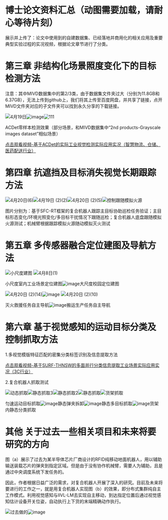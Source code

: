# 博士论文资料汇总（动图需要加载，请耐心等待片刻）

展示并上传了：论文中使用到的自建数据集、已经落地并商用化的相关应用及重要典型实验过程的实况视频，根据论文章节进行了分类。

# 第三章 非结构化场景照度变化下的目标检测方法
注意：其中MIVD数据集中的第2/3类，由于数据集文件夹过大（分别为11.8GB和6.37GB），无法上传到github上，我们将其上传至百度网盘，并共享了链接，点开MIVD文件夹对应的子文件夹可以找到永久分享的下载链接。

![4月19日](https://github.com/user-attachments/assets/018010ff-1181-4988-b594-3fad285aef0f)![image](https://github.com/user-attachments/assets/d1a8650c-2c4a-4699-8c41-bc39e66505fa)![111](https://github.com/user-attachments/assets/cbd48e77-f820-46bc-9b63-0ee92fae3b9a)

ACDet零样本检测效果（部分场景，和MIVD数据集中“2nd products-Grayscale images dataset”相似场景）

[点击观看视频-基于ACDet的实际工业视觉检测实际应用实况（智慧物流、仓储、医药配送行业）](https://www.bilibili.com/video/BV1p556zKEMC/?spm_id_from=333.1387.homepage.video_card.click)

# 第四章 抗遮挡及目标消失视觉长期跟踪方法

![4月20日(6)](https://github.com/user-attachments/assets/dfab4abe-1db2-4500-9bad-34b2773afb2a)![4月19日 (2)(2)](https://github.com/user-attachments/assets/e4b838f7-37fd-4378-9867-9fc003bb0be1)![4月20日 (2)(5)](https://github.com/user-attachments/assets/f3fd9289-2f9b-4b82-8f17-1a08c841f1b4)![控制跟随模拟火源](https://github.com/user-attachments/assets/02b7f821-778b-4dc7-9f3b-067f7d999ba6)

图片分别为：基于SFC-RT框架的复合机器人跟踪主目标协助巡检任务验证；主目标形态变化/环境光照变化/多目标干扰情况下跟随巡检；复合机器人底盘跟随模拟火源测试；机械臂根据跟踪模拟火源随动模拟灭火测试


# 第五章 多传感器融合定位建图及导航方法

![小尺度建图](https://github.com/user-attachments/assets/d6ad25d2-5686-46e9-9d7a-1ce50d49b3ef) ![4月8日(1)](https://github.com/user-attachments/assets/dacf7e1c-b4bc-4cea-8373-4ace9495a8b4)

小尺度室内工业场景定位建图![image](https://github.com/user-attachments/assets/af002865-377b-4f48-ad3e-0aac0cc18a19)大尺度校园定位建图

![4月20日 (2)(14)](https://github.com/user-attachments/assets/0a52402d-860f-40fc-8371-debb9195e5e2)![image](https://github.com/user-attachments/assets/898ca18d-9dbe-4cf6-894e-2cb4738794a5)
![4月20日 (2)(10)](https://github.com/user-attachments/assets/a352047c-6e3c-4a7a-a316-de2fe17e1f39)

灭火救援任务自主导航![image](https://github.com/user-attachments/assets/c5232d42-42e0-4d01-95ff-85a65b41a4d8)搬运生产任务自主导航

# 第六章 基于视觉感知的运动目标分类及控制抓取方法

1.多视觉模版特征匹配的密集分类标签识别及信息提取方法

[点击观看视频-基于SURF-THNSW的多面并行分类信息提取工业场景实际应用实况（3C行业）](https://www.bilibili.com/video/BV1p556zKEws/?spm_id_from=333.1387.homepage.video_card.click)

2.复合机器人抓取测试

![动态抓取](https://github.com/user-attachments/assets/8b559baa-351d-4af8-954d-56a8974d0a7a)![静态抓取3](https://github.com/user-attachments/assets/e2e219ba-e72f-4b26-a5ee-68bee31c97fa)![静态抓取2](https://github.com/user-attachments/assets/2aba5c25-1fe9-45a5-9fa4-32884d63c5d4)![静态抓取](https://github.com/user-attachments/assets/54277403-bed2-409d-8605-aeabf42a30be)![货架抓取](https://github.com/user-attachments/assets/3bfe84cf-f9d8-4be7-9b7d-2fe8646a08e9)

匀速运动目标抓取![image](https://github.com/user-attachments/assets/64fc0682-46e7-4b4a-bacd-9ea3ec7b40dd)静态弹夹拆卸![image](https://github.com/user-attachments/assets/464e2162-5e55-407c-b777-91dfad2e3263)静态多目标抓取![image](https://github.com/user-attachments/assets/ddcc9409-0dc6-4300-a452-ad23d5053c99)货架内静态分类抓取

# 其他 关于过去一些相关项目和未来将要研究的方向

图（a）展示了过去为某半导体芯片厂商设计的RFID纯移动地面机器人，用以辅助输送装载芯片的弹夹到指定区域。但是由于没有协作机械臂，需要人为辅助，且是通过中央调度系统下发任务的。

因此，作者根据日益广泛的需求，对复合机器人开展了深入的研究。目前及未来将要进行的工作之一，就是用复合机器人实现图（b）的效果，即分布式集群纯自主工作模式。利用视觉感知与IIVL-LM去实现自主移动，到达指定位置后通过视觉感知估计设备开关位姿，自动执行上下货的末端精确动作执行。

![过去做的](https://github.com/user-attachments/assets/91d256c9-6adb-4db1-92ff-5f8a9fb48c82)![image](https://github.com/user-attachments/assets/0a9b1771-bb86-41b8-a5bc-59197b41aadb)
























